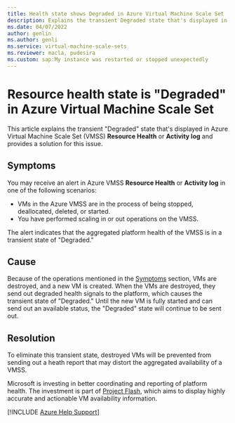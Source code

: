 ```yaml
---
title: Health state shows Degraded in Azure Virtual Machine Scale Set 
description: Explains the transient Degraded state that's displayed in Azure Virtual Machine Scale Set Resource Health or Activity Log.
ms.date: 04/07/2022
author: genlin
ms.author: genli
ms.service: virtual-machine-scale-sets
ms.reviewer: macla, pudesira
ms.custom: sap:My instance was restarted or stopped unexpectedly
---
```

# Resource health state is "Degraded" in Azure Virtual Machine Scale Set

This article explains the transient "Degraded" state that's displayed in Azure Virtual Machine Scale Set (VMSS) **Resource Health** or **Activity log** and provides a solution for this issue.

## Symptoms

You may receive an alert in Azure VMSS **Resource Health** or **Activity log** in one of the following scenarios:

- VMs in the Azure VMSS are in the process of being stopped, deallocated, deleted, or started.
- You have performed scaling in or out operations on the VMSS.

The alert indicates that the aggregated platform health of the VMSS is in a transient state of "Degraded."

## Cause

Because of the operations mentioned in the [Symptoms](#symptoms) section, VMs are destroyed, and a new VM is created. When the VMs are destroyed, they send out degraded health signals to the platform, which causes the transient state of "Degraded." Until the new VM is fully started and can send out an available status, the "Degraded" state will continue to be sent out.

## Resolution

To eliminate this transient state, destroyed VMs will be prevented from sending out a heath report that may distort the aggregated availability of a VMSS.

Microsoft is investing in better coordinating and reporting of platform health. The investment is part of [Project Flash](https://azure.microsoft.com/blog/advancing-azure-virtual-machine-availability-monitoring-with-project-flash/), which aims to display highly accurate and actionable VM availability information.

[!INCLUDE [Azure Help Support](../../../includes/azure-help-support.md)]
